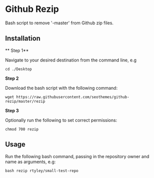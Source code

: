 # Github Rezip

Bash script to remove '-master' from Github zip files.

## Installation

** Step 1**

Navigate to your desired destination from the command line, e.g 

`cd ./Desktop`

**Step 2**

Download the bash script with the following command:

`wget https://raw.githubusercontent.com/seothemes/github-rezip/master/rezip`

**Step 3**

Optionally run the following to set correct permissions:

`chmod 700 rezip`

## Usage

Run the following bash command, passing in the repository owner and name as arguments, e.g:

`bash rezip rtyley/small-test-repo`
